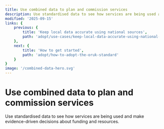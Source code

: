 ```yaml
---
title: Use combined data to plan and commission services
description: Use standardised data to see how services are being used and make evidence-driven decisions about funding and resources.
modified: '2025-09-15'
links: {
    previous: {
        title: 'Keep local data accurate using national sources',
        path: 'adopt/use-cases/keep-local-data-accurate-using-national-sources'
    },
    next: {
        title: 'How to get started',
        path: 'adopt/how-to-adopt-the-oruk-standard'
    }
}
image: '/combined-data-hero.svg'
---
```


# Use combined data to plan and commission services 

Use standardised data to see how services are being used and make evidence-driven decisions about funding and resources.